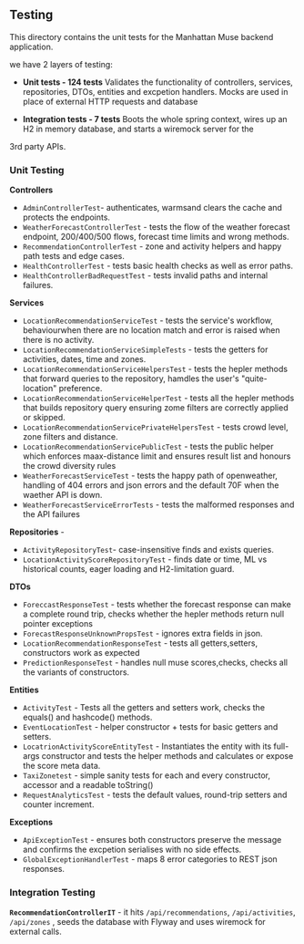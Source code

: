 ## Testing

This directory contains the unit tests for the Manhattan Muse backend application.

we have 2 layers of testing:
* **Unit tests - 124 tests**
Validates the functionality of controllers, services, repositories, DTOs, entities and excpetion handlers.
Mocks are used in place of external HTTP requests and database

* **Integration tests - 7 tests**
Boots the whole spring context, wires up an H2 in memory database, and starts a wiremock server for the

 3rd party APIs.

### Unit Testing

**Controllers**  

* `AdminControllerTest`- authenticates, warmsand clears the cache and protects the endpoints.
* `WeatherForecastControllerTest` - tests the flow of the weather forecast endpoint, 200/400/500 flows, forecast time limits and wrong methods.
* `RecommendationControllerTest` - zone and activity helpers and happy path tests and edge cases.
* `HealthControllerTest` - tests basic health checks as well as error paths.
* `HealthControllerBadRequestTest` - tests invalid paths and internal failures.

**Services** 

* `LocationRecommendationServiceTest` - tests the service's workflow, behaviourwhen there are no location match and error is raised when there is no activity.
* `LocationRecommendationServiceSimpleTests` - tests the getters for activities, dates, time and zones.
* `LocationRecommendationServiceHelpersTest` - tests the hepler methods that forward queries to the repository, hamdles the user's "quite-location" preference.
* `LocationRecommendationServiceHelperTest` - tests all the hepler methods that builds repository query ensuring zome filters are correctly applied or skipped.
* `LocationRecommendationServicePrivateHelpersTest` - tests crowd level, zone filters and distance.
* `LocationRecommendationServicePublicTest` - tests the public helper which enforces maax-distance limit and ensures result list and honours the crowd diversity rules
* `WeatherForecastServiceTest` - tests the happy path of openweather, handling of 404 errors and json errors and the default 70F when the waether API is down.
* `WeatherForecastServiceErrorTests` - tests the malformed responses and the API failures

**Repositories** - 

* `ActivityRepositoryTest`- case-insensitive finds and exists queries.
* `LocationActivityScoreRepositoryTest` - finds date or time, ML vs historical counts, eager loading and H2-limitation guard.

**DTOs** 

* `ForeccastResponseTest` - tests whether the forecast response can make a complete round trip, checks whether the hepler methods return null pointer exceptions
* `ForecastResponseUnknownPropsTest` - ignores extra fields in json.
* `LocationRecommendationResponseTest` - tests all getters,setters, constructors work as expected
* `PredictionResponseTest` - handles null muse scores,checks, checks all the variants of constructors.

**Entities**

* `ActivityTest` - Tests all the getters and setters work, checks the equals() and hashcode() methods.
* `EventLocationTest` - helper constructor + tests for basic getters and setters.
* `LocatrionActivityScoreEntityTest` - Instantiates the entity with its full-args constructor and tests the helper methods and calculates or expose the score meta data.
* `TaxiZonetest` - simple sanity tests for each and every constructor, accessor and a readable toString()
* `RequestAnalyticsTest` - tests the default values, round-trip setters and counter increment.

**Exceptions**

* `ApiExceptionTest` - ensures both constructors preserve the message and confirms the excpetion serialises with no side effects.
* `GlobalExceptionHandlerTest` - maps 8 error categories to REST json responses.

### Integration Testing

**`RecommendationControllerIT`** - it hits `/api/recommendations`, `/api/activities`, `/api/zones` , seeds the database with Flyway and uses wiremock for external calls.

